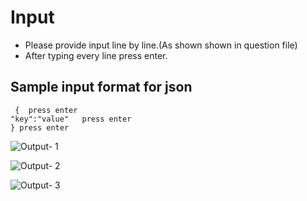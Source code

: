 # Input
- Please provide input line by line.(As shown shown in question file)
- After typing every line press enter.

## Sample input format for json
```
 {  press enter
"key":"value"   press enter
} press enter
```

![Output- 1](https://github.com/harishbisu01/Assignment/assets/156906981/efebc0ec-2aa5-4f43-b83c-a57177298e83)

![Output- 2](https://github.com/harishbisu01/Assignment/assets/156906981/adf26698-09fd-4607-bcb6-8124749f4bcd)

![Output- 3](https://github.com/harishbisu01/Assignment/assets/156906981/cd1ff72a-53ef-4b2a-895c-345387d4e36b)
